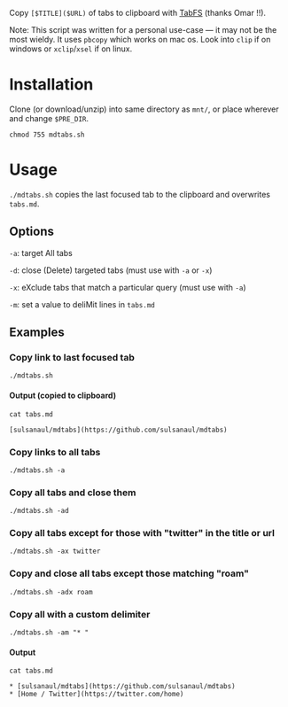 Copy `[$TITLE]($URL)` of tabs to clipboard with [TabFS](https://github.com/osnr/TabFS) (thanks Omar !!).

Note: This script was written for a personal use-case — it may not be the most wieldy. It uses `pbcopy` which works on mac os. Look into `clip` if on windows or `xclip`/`xsel` if on linux.

# Installation

Clone (or download/unzip) into same directory as `mnt/`, or place wherever and change `$PRE_DIR`.

`chmod 755 mdtabs.sh`

# Usage

`./mdtabs.sh` copies the last focused tab to the clipboard and overwrites `tabs.md`.

## Options

`-a`: target All tabs

`-d`: close (Delete) targeted tabs (must use with `-a` or `-x`)

`-x`: eXclude tabs that match a particular query (must use with `-a`)

`-m`: set a value to deliMit lines in `tabs.md`

## Examples

### Copy link to last focused tab

`./mdtabs.sh`

#### Output (copied to clipboard)

`cat tabs.md`

`[sulsanaul/mdtabs](https://github.com/sulsanaul/mdtabs)`

### Copy links to all tabs

`./mdtabs.sh -a`

### Copy all tabs and close them

`./mdtabs.sh -ad`

### Copy all tabs except for those with "twitter" in the title or url

`./mdtabs.sh -ax twitter`

### Copy and close all tabs except those matching "roam"

`./mdtabs.sh -adx roam`

### Copy all with a custom delimiter

`./mdtabs.sh -am "* "`

#### Output

`cat tabs.md`
```
* [sulsanaul/mdtabs](https://github.com/sulsanaul/mdtabs)
* [Home / Twitter](https://twitter.com/home)
```
